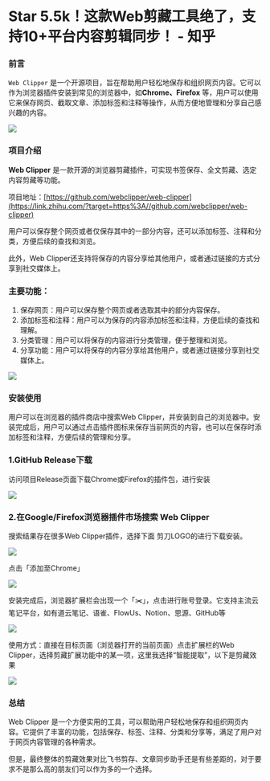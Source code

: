 # Star 5.5k！这款Web剪藏工具绝了，支持10+平台内容剪辑同步！ - 知乎
### 前言

`Web Clipper` 是一个开源项目，旨在帮助用户轻松地保存和组织网页内容。它可以作为浏览器插件安装到常见的浏览器中，如**Chrome、Firefox** 等，用户可以使用它来保存网页、截取文章、添加标签和注释等操作，从而方便地管理和分享自己感兴趣的内容。

![](https://pic3.zhimg.com/v2-fb376d4c3db17048eb034da805da59de_b.jpg)

### 项目介绍

**Web Clipper** 是一款开源的浏览器剪藏插件，可实现书签保存、全文剪藏、选定内容剪藏等功能。

项目地址：[https://github.com/webclipper/web-clipper](https://link.zhihu.com/?target=https%3A//github.com/webclipper/web-clipper)

用户可以保存整个网页或者仅保存其中的一部分内容，还可以添加标签、注释和分类，方便后续的查找和浏览。

此外，Web Clipper还支持将保存的内容分享给其他用户，或者通过链接的方式分享到社交媒体上。

### 主要功能：

1.  保存网页：用户可以保存整个网页或者选取其中的部分内容保存。
2.  添加标签和注释：用户可以为保存的内容添加标签和注释，方便后续的查找和理解。
3.  分类管理：用户可以将保存的内容进行分类管理，便于整理和浏览。
4.  分享功能：用户可以将保存的内容分享给其他用户，或者通过链接分享到社交媒体上。

![](https://pic2.zhimg.com/v2-e8b4ee3189959921e20f9018dec1c2b5_b.jpg)

### 安装使用

用户可以在浏览器的插件商店中搜索Web Clipper，并安装到自己的浏览器中。安装完成后，用户可以通过点击插件图标来保存当前网页的内容，也可以在保存时添加标签和注释，方便后续的管理和分享。

### 1.GitHub Release下载

访问项目Release页面下载Chrome或Firefox的插件包，进行安装

![](https://pic3.zhimg.com/v2-7b5ce5419271cb1a81ad15034f71b6fe_b.jpg)

### 2.在Google/Firefox浏览器插件市场搜索 Web Clipper

搜索结果存在很多Web Clipper插件，选择下面 剪刀LOGO的进行下载安装。

![](https://pic4.zhimg.com/v2-5ed9b6cad4774a6eff53eace8094a8bb_b.jpg)

点击「添加至Chrome」

![](https://pic3.zhimg.com/v2-5b04a69d6970162be6c54edd930ac932_b.jpg)

安装完成后，浏览器扩展栏会出现一个「✂️」，点击进行账号登录。它支持主流云笔记平台，如有道云笔记、语雀、FlowUs、Notion、思源、GitHub等

![](https://pic3.zhimg.com/v2-618a1ec28a9274e56748b06cfbaed086_b.jpg)

使用方式：直接在目标页面（浏览器打开的当前页面）点击扩展栏的Web Clipper，选择剪藏扩展功能中的某一项，这里我选择“智能提取”，以下是剪藏效果

![](https://pic4.zhimg.com/v2-6d559cfbb170394c7fdc39557d0cad8b_b.jpg)

### 总结

Web Clipper 是一个方便实用的工具，可以帮助用户轻松地保存和组织网页内容。它提供了丰富的功能，包括保存、标签、注释、分类和分享等，满足了用户对于网页内容管理的各种需求。

但是，最终整体的剪藏效果对比飞书剪存、文章同步助手还是有些差距的，对于要求不是那么高的朋友们可以作为多的一个选择。